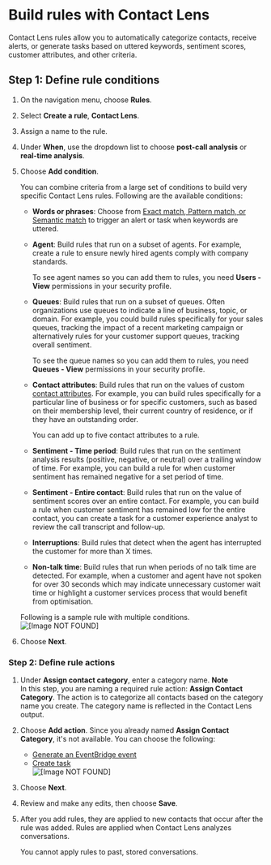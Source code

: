 # Build rules with Contact Lens<a name="build-rules-for-contact-lens"></a>

Contact Lens rules allow you to automatically categorize contacts, receive alerts, or generate tasks based on uttered keywords, sentiment scores, customer attributes, and other criteria\. 

## Step 1: Define rule conditions<a name="rule-conditions"></a>

1. On the navigation menu, choose **Rules**\.

1. Select **Create a rule**, **Contact Lens**\.

1. Assign a name to the rule\.

1. Under **When**, use the dropdown list to choose **post\-call analysis** or **real\-time analysis**\.

1. Choose **Add condition**\. 

   You can combine criteria from a large set of conditions to build very specific Contact Lens rules\. Following are the available conditions: 
   + **Words or phrases**: Choose from [Exact match, Pattern match, or Semantic match](exact-match-pattern-match-semantic-match.md) to trigger an alert or task when keywords are uttered\.
   + **Agent**: Build rules that run on a subset of agents\. For example, create a rule to ensure newly hired agents comply with company standards\.

     To see agent names so you can add them to rules, you need **Users \- View** permissions in your security profile\. 
   + **Queues**: Build rules that run on a subset of queues\. Often organizations use queues to indicate a line of business, topic, or domain\. For example, you could build rules specifically for your sales queues, tracking the impact of a recent marketing campaign or alternatively rules for your customer support queues, tracking overall sentiment\.

     To see the queue names so you can add them to rules, you need **Queues \- View** permissions in your security profile\. 
   + **Contact attributes**: Build rules that run on the values of custom [contact attributes](what-is-a-contact-attribute.md)\. For example, you can build rules specifically for a particular line of business or for specific customers, such as based on their membership level, their current country of residence, or if they have an outstanding order\. 

     You can add up to five contact attributes to a rule\.
   + **Sentiment \- Time period**: Build rules that run on the sentiment analysis results \(positive, negative, or neutral\) over a trailing window of time\. For example, you can build a rule for when customer sentiment has remained negative for a set period of time\.
   + **Sentiment \- Entire contact**: Build rules that run on the value of sentiment scores over an entire contact\. For example, you can build a rule when customer sentiment has remained low for the entire contact, you can create a task for a customer experience analyst to review the call transcript and follow\-up\.
   + **Interruptions**: Build rules that detect when the agent has interrupted the customer for more than X times\. 
   + **Non\-talk time**: Build rules that run when periods of no talk time are detected\. For example, when a customer and agent have not spoken for over 30 seconds which may indicate unnecessary customer wait time or highlight a customer services process that would benefit from optimisation\. 

   Following is a sample rule with multiple conditions\.  
![\[Image NOT FOUND\]](http://docs.aws.amazon.com/connect/latest/adminguide/images/contact-lens-rules-conditions.png)

1. Choose **Next**\.

### Step 2: Define rule actions<a name="rule-actions"></a>

1. Under **Assign contact category**, enter a category name\.
**Note**  
In this step, you are naming a required rule action: **Assign Contact Category**\. The action is to categorize all contacts based on the category name you create\. The category name is reflected in the Contact Lens output\. 

1. Choose **Add action**\. Since you already named **Assign Contact Category**, it's not available\. You can choose the following:
   + [Generate an EventBridge event](contact-lens-rules-eventbridge-event.md)
   + [Create task](contact-lens-rules-create-task.md)  
![\[Image NOT FOUND\]](http://docs.aws.amazon.com/connect/latest/adminguide/images/contact-lens-add-action.png)

1. Choose **Next**\.

1. Review and make any edits, then choose **Save**\. 

1. After you add rules, they are applied to new contacts that occur after the rule was added\. Rules are applied when Contact Lens analyzes conversations\.

   You cannot apply rules to past, stored conversations\. 